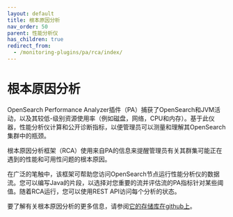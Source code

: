 ```yaml
---
layout: default
title: 根本原因分析
nav_order: 50
parent: 性能分析仪
has_children: true
redirect_from:
  - /monitoring-plugins/pa/rca/index/
---
```


# 根本原因分析

OpenSearch Performance Analyzer插件（PA）捕获了OpenSearch和JVM活动，以及其较低-级别资源使用率（例如磁盘，网络，CPU和内存）。基于此仪器，性能分析仪计算和公开诊断指标，以便管理员可以测量和理解其OpenSearch集群中的瓶颈。

根本原因分析框架（RCA）使用来自PA的信息来提醒管理员有关其群集可能正在遇到的性能和可用性问题的根本原因。

在广泛的笔触中，该框架可帮助您访问OpenSearch节点运行性能分析仪的数据流。您可以编写Java的片段，以选择对您重要的流并评估流的PA指标针对某些阈值。随着RCA运行，您可以使用REST API访问每个分析的状态。

要了解有关根本原因分析的更多信息，请参阅[它的存储库在github上](https://github.com/opensearch-project/performance-analyzer-rca)。

